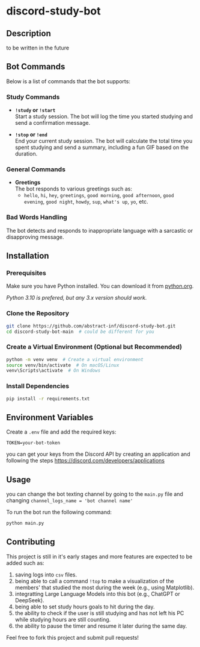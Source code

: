 # discord-study-bot

## **Description**
to be written in the future

## **Bot Commands**
Below is a list of commands that the bot supports:

### Study Commands
- **`!study` or `!start`**  
  Start a study session. The bot will log the time you started studying and send a confirmation message.

- **`!stop` or `!end`**  
  End your current study session. The bot will calculate the total time you spent studying and send a summary, including a fun GIF based on the duration.
  

### General Commands
- **Greetings**  
  The bot responds to various greetings such as:
  - `hello`, `hi`, `hey`, `greetings`, `good morning`, `good afternoon`, `good evening`, `good night`, `howdy`, `sup`, `what's up`, `yo`, etc.

### Bad Words Handling
The bot detects and responds to inappropriate language with a sarcastic or disapproving message.


## **Installation**

### Prerequisites
Make sure you have Python installed. You can download it from [python.org](https://www.python.org/downloads/).

*Python 3.10 is prefered, but any 3.x version should work.*

### Clone the Repository
```bash
git clone https://github.com/abstract-inf/discord-study-bot.git
cd discord-study-bot-main  # could be different for you 
```

### Create a Virtual Environment (Optional but Recommended)
```bash
python -m venv venv  # Create a virtual environment
source venv/bin/activate  # On macOS/Linux
venv\Scripts\activate  # On Windows
```

### Install Dependencies
```bash
pip install -r requirements.txt
```

## Environment Variables
Create a `.env` file and add the required keys:
```env
TOKEN=your-bot-token
```
you can get your keys from the Discord API by creating an application and following the steps https://discord.com/developers/applications 

## **Usage**
you can change the bot texting channel by going to the `main.py` file and changing `channel_logs_name = 'bot channel name'`

To run the bot run the following command:
```bash
python main.py
```

## **Contributing**
This project is still in it's early stages and more features are expected to be added such as:
1. saving logs into `csv` files.
2. being able to call a command `!top` to make a visualization of the members' that studied the most during the week (e.g., using Matplotlib).
3. integratting Large Language Models into this bot (e.g., ChatGPT or DeepSeek).
4. being able to set study hours goals to hit during the day.
5. the ability to check if the user is still studying and has not left his PC while studying hours are still counting.
6. the ability to pause the timer and resume it later during the same day.

Feel free to fork this project and submit pull requests!
